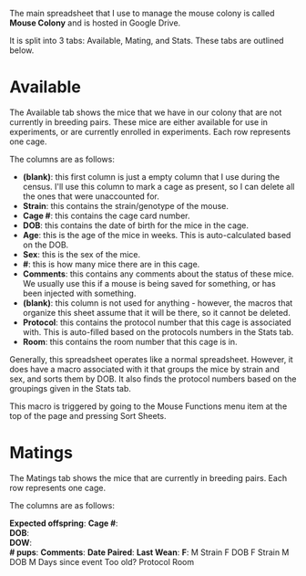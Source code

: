 <!-- TITLE: Mouse Colony Spreadsheet -->

The main spreadsheet that I use to manage the mouse colony is called **Mouse Colony** and is hosted in Google Drive.

It is split into 3 tabs: Available, Mating, and Stats. These tabs are outlined below.
# Available
The Available tab shows the mice that we have in our colony that are not currently in breeding pairs. These mice are either available for use in experiments, or are currently enrolled in experiments. Each row represents one cage.

The columns are as follows:

* **(blank)**: this first column is just a empty column that I use during the census. I'll use this column to mark a cage as present, so I can delete all the ones that were unaccounted for.
* **Strain**: this contains the strain/genotype of the mouse.
* **Cage #**: this contains the cage card number.
* **DOB**: this contains the date of birth for the mice in the cage.
* **Age**: this is the age of the mice in weeks. This is auto-calculated based on the DOB.
* **Sex**: this is the sex of the mice.
* **#**: this is how many mice there are in this cage.
* **Comments**: this contains any comments about the status of these mice. We usually use this if a mouse is being saved for something, or has been injected with something.
* **(blank)**: this column is not used for anything - however, the macros that organize this sheet assume that it will be there, so it cannot be deleted.
* **Protocol**: this contains the protocol number that this cage is associated with. This is auto-filled based on the protocols numbers in the Stats tab.
* **Room**: this contains the room number that this cage is in.

Generally, this spreadsheet operates like a normal spreadsheet. However, it does have a macro associated with it that groups the mice by strain and sex, and sorts them by DOB. It also finds the protocol numbers based on the groupings given in the Stats tab.

This macro is triggered by going to the Mouse Functions menu item at the top of the page and pressing Sort Sheets.

# Matings
The Matings tab shows the mice that are currently in breeding pairs. Each row represents one cage.

The columns are as follows: 

**Expected offspring**:
**Cage #**: 	
**DOB**: 	
**DOW**:	
**# pups**:
**Comments**:
**Date Paired**:
**Last Wean**:
**F**:
M	Strain F	DOB F	Strain M	DOB M	Days since event	Too old?	Protocol	Room